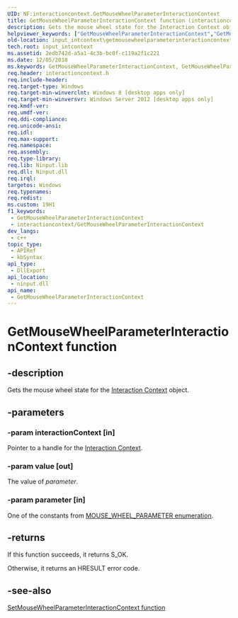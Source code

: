 ```yaml
---
UID: NF:interactioncontext.GetMouseWheelParameterInteractionContext
title: GetMouseWheelParameterInteractionContext function (interactioncontext.h)
description: Gets the mouse wheel state for the Interaction Context object.
helpviewer_keywords: ["GetMouseWheelParameterInteractionContext","GetMouseWheelParameterInteractionContext function","input_intcontext.getmousewheelparameterinteractioncontext","interactioncontext.getmousewheelparameterinteractioncontext","interactioncontext/GetMouseWheelParameterInteractionContext"]
old-location: input_intcontext\getmousewheelparameterinteractioncontext.htm
tech.root: input_intcontext
ms.assetid: 2edb742d-a5a1-4c3b-bc0f-c119a2f1c221
ms.date: 12/05/2018
ms.keywords: GetMouseWheelParameterInteractionContext, GetMouseWheelParameterInteractionContext function, input_intcontext.getmousewheelparameterinteractioncontext, interactioncontext.getmousewheelparameterinteractioncontext, interactioncontext/GetMouseWheelParameterInteractionContext
req.header: interactioncontext.h
req.include-header: 
req.target-type: Windows
req.target-min-winverclnt: Windows 8 [desktop apps only]
req.target-min-winversvr: Windows Server 2012 [desktop apps only]
req.kmdf-ver: 
req.umdf-ver: 
req.ddi-compliance: 
req.unicode-ansi: 
req.idl: 
req.max-support: 
req.namespace: 
req.assembly: 
req.type-library: 
req.lib: Ninput.lib
req.dll: Ninput.dll
req.irql: 
targetos: Windows
req.typenames: 
req.redist: 
ms.custom: 19H1
f1_keywords:
 - GetMouseWheelParameterInteractionContext
 - interactioncontext/GetMouseWheelParameterInteractionContext
dev_langs:
 - c++
topic_type:
 - APIRef
 - kbSyntax
api_type:
 - DllExport
api_location:
 - ninput.dll
api_name:
 - GetMouseWheelParameterInteractionContext
---
```


# GetMouseWheelParameterInteractionContext function


## -description

Gets the mouse wheel state for the [Interaction Context](../_input_intcontext/index.md) object.

## -parameters

### -param interactionContext [in]

Pointer to a handle for the [Interaction Context](../_input_intcontext/index.md).

### -param value [out]

The value of <i>parameter</i>.

### -param parameter [in]

One of the constants from [MOUSE_WHEEL_PARAMETER enumeration](ne-interactioncontext-mouse_wheel_parameter.md).

## -returns

If this function succeeds, it returns S_OK.
 
Otherwise, it returns an HRESULT error code.

## -see-also









[SetMouseWheelParameterInteractionContext function](nf-interactioncontext-setmousewheelparameterinteractioncontext.md)